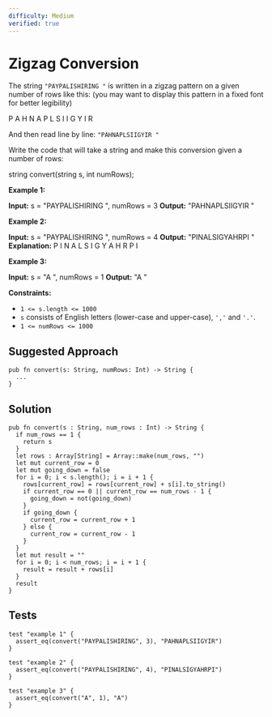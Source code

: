 ```yaml
---
difficulty: Medium
verified: true
---
```


# Zigzag Conversion

The string `"PAYPALISHIRING "` is written in a zigzag pattern on a given number of rows like this: (you may want to display this pattern in a fixed font for better legibility)

P   A   H   N
A P L S I I G
Y   I   R

And then read line by line: `"PAHNAPLSIIGYIR "`

Write the code that will take a string and make this conversion given a number of rows:

string convert(string s, int numRows);

**Example 1:**

**Input:** s =  "PAYPALISHIRING ", numRows = 3
**Output:**  "PAHNAPLSIIGYIR "

**Example 2:**

**Input:** s =  "PAYPALISHIRING ", numRows = 4
**Output:**  "PINALSIGYAHRPI "
**Explanation:**
P     I    N
A   L S  I G
Y A   H R
P     I

**Example 3:**

**Input:** s =  "A ", numRows = 1
**Output:**  "A "

**Constraints:**

* `1 <= s.length <= 1000`
* `s` consists of English letters (lower-case and upper-case), `','` and `'.'`.
* `1 <= numRows <= 1000`

## Suggested Approach

```mbt nocheck
pub fn convert(s: String, numRows: Int) -> String {
  ...
}
```

## Solution

```mbt
pub fn convert(s : String, num_rows : Int) -> String {
  if num_rows == 1 {
    return s
  }
  let rows : Array[String] = Array::make(num_rows, "")
  let mut current_row = 0
  let mut going_down = false
  for i = 0; i < s.length(); i = i + 1 {
    rows[current_row] = rows[current_row] + s[i].to_string()
    if current_row == 0 || current_row == num_rows - 1 {
      going_down = not(going_down)
    }
    if going_down {
      current_row = current_row + 1
    } else {
      current_row = current_row - 1
    }
  }
  let mut result = ""
  for i = 0; i < num_rows; i = i + 1 {
    result = result + rows[i]
  }
  result
}
```

## Tests

```moonbit
test "example 1" {
  assert_eq(convert("PAYPALISHIRING", 3), "PAHNAPLSIIGYIR")
}

test "example 2" {
  assert_eq(convert("PAYPALISHIRING", 4), "PINALSIGYAHRPI")
}

test "example 3" {
  assert_eq(convert("A", 1), "A")
}
```
